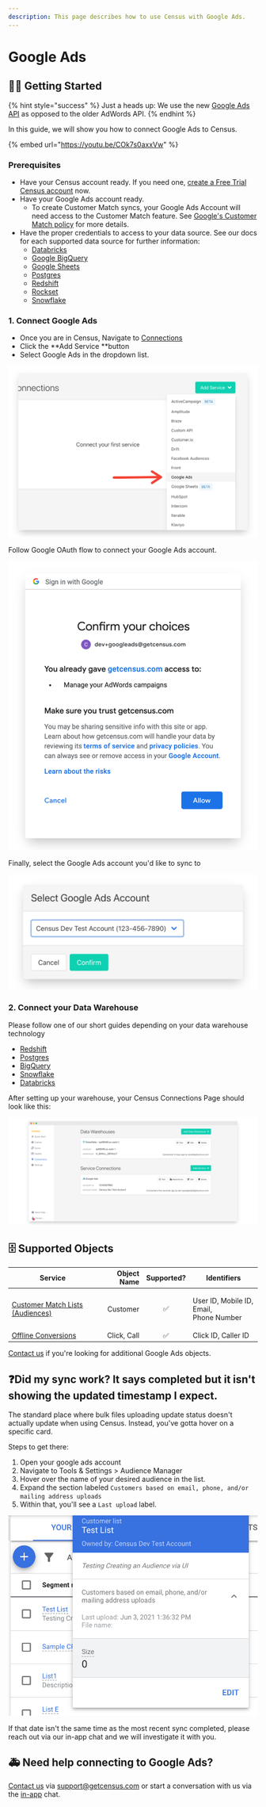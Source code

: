 ```yaml
---
description: This page describes how to use Census with Google Ads.
---
```


# Google Ads

## 🏃‍♀️ Getting Started

{% hint style="success" %}
Just a heads up: We use the new [Google Ads API](https://developers.google.com/google-ads/api/docs/start) as opposed to the older AdWords API.
{% endhint %}

In this guide, we will show you how to connect Google Ads to Census.

{% embed url="https://youtu.be/COk7s0axxVw" %}

### Prerequisites

* Have your Census account ready. If you need one, [create a Free Trial Census account](https://app.getcensus.com) now.
* Have your Google Ads account ready.
  * To create Customer Match syncs, your Google Ads Account will need access to the Customer Match feature. See [Google's Customer Match policy](https://support.google.com/adspolicy/answer/6299717?hl=en) for more details.
* Have the proper credentials to access to your data source. See our docs for each supported data source for further information:
  * [Databricks](https://docs.getcensus.com/sources/databricks)
  * [Google BigQuery](https://docs.getcensus.com/sources/google-bigquery)
  * [Google Sheets](https://docs.getcensus.com/sources/google-sheets)
  * [Postgres](https://docs.getcensus.com/sources/postgres)
  * [Redshift](https://docs.getcensus.com/sources/redshift)
  * [Rockset](https://docs.getcensus.com/sources/rockset)
  * [Snowflake](https://docs.getcensus.com/sources/snowflake)

### 1. Connect Google Ads

* Once you are in Census, Navigate to [Connections](https://app.getcensus.com/connections)
* Click the **Add Service **button
* Select Google Ads in the dropdown list.

![](../../.gitbook/assets/screely-1619113580005.png)

Follow Google OAuth flow to connect your Google Ads account.&#x20;

![](../../.gitbook/assets/screely-1619118724964.png)

Finally, select the Google Ads account you'd like to sync to

![](../../.gitbook/assets/screely-1619118759931.png)

### 2. Connect your Data Warehouse

Please follow one of our short guides depending on your data warehouse technology

* [Redshift](https://help.getcensus.com/article/10-configuring-redshift-postgresql-access)
* [Postgres](https://help.getcensus.com/article/10-configuring-redshift-postgresql-access)
* [BigQuery](https://help.getcensus.com/article/21-configuring-bigquery-access)
* [Snowflake](https://help.getcensus.com/article/8-configuring-snowflake-access)
* [Databricks](../../sources/databricks.md)

After setting up your warehouse, your Census Connections Page should look like this:

![](../../.gitbook/assets/screely-1619121030102.png)

## 🗄 Supported Objects

| Service                                                                                                         | **Object Name** | **Supported?** | Identifiers                                        |
| --------------------------------------------------------------------------------------------------------------- | --------------: | :------------: | -------------------------------------------------- |
| [Customer Match Lists (Audiences)](https://docs.getcensus.com/destinations/google-ads/customer-match-audiences) |        Customer |        ✅       | <p>User ID, Mobile ID, Email, <br>Phone Number</p> |
| [Offline Conversions](https://docs.getcensus.com/destinations/google-ads/offline-conversions)                   |     Click, Call |        ✅       | Click ID, Caller ID                                |

[Contact us](mailto:support@getcensus.com) if you're looking for additional Google Ads objects.

## :question:Did my sync work? It says completed but it isn't showing the updated timestamp I expect.

The standard place where bulk files uploading update status doesn't actually update when using Census. Instead, you've gotta hover on a specific card.&#x20;

Steps to get there:

1. Open your google ads account
2. Navigate to Tools & Settings > Audience Manager
3. Hover over the name of your desired audience in the list.
4. Expand the section labeled `Customers based on email, phone, and/or mailing address uploads`
5. Within that, you'll see a `Last upload` label.

![](<../../.gitbook/assets/Screen Shot 2021-11-16 at 10.34.57 AM.png>)

If that date isn't the same time as the most recent sync completed, please reach out via our in-app chat and we will investigate it with you.

## 🚑 Need help connecting to Google Ads?

[Contact us](mailto:support@getcensus.com) via support@getcensus.com or start a conversation with us via the [in-app](https://app.getcensus.com) chat.
